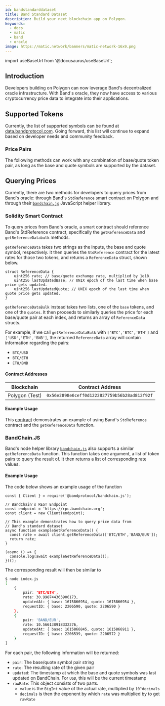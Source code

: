 ```yaml
---
id: bandstandarddataset
title: Band Standard Dataset
description: Build your next blockchain app on Polygon.
keywords:
  - docs
  - matic
  - band
  - oracle
image: https://matic.network/banners/matic-network-16x9.png
---
```


import useBaseUrl from '@docusaurus/useBaseUrl';

## Introduction

Developers building on Polygon can now leverage Band's decentralized oracle infrastructure. With Band's oracle, they now have access to various cryptocurrency price data to integrate into their applications.

## Supported Tokens

Currently, the list of supported symbols can be found at [data.bandprotocol.com](http://data.bandprotcool.com). Going forward, this list will continue to expand based on developer needs and community feedback.

### Price Pairs

The following methods can work with any combination of base/quote token pair, as long as the base and quote symbols are supported by the dataset.

## Querying Prices

Currently, there are two methods for developers to query prices from Band's oracle: through Band's `StdReference` smart contract on Polygon and through their [`bandchain.js`](https://www.npmjs.com/package/%40bandprotocol%2Fbandchain.js) JavaScript helper library.

### Solidity Smart Contract

To query prices from Band's oracle, a smart contract should reference Band's StdReference contract, specifically the `getReferenceData` and `getReferenceDatabulk` methods.

`getReferenceData` takes two strings as the inputs, the base and quote symbol, respectively. It then queries the `StdReference` contract for the latest rates for those two tokens, and returns a `ReferenceData` struct, shown below.

```solidity
struct ReferenceData {
    uint256 rate; // base/quote exchange rate, multiplied by 1e18.
    uint256 lastUpdatedBase; // UNIX epoch of the last time when base price gets updated.
    uint256 lastUpdatedQuote; // UNIX epoch of the last time when quote price gets updated.
}
```

`getReferenceDataBulk` instead takes two lists, one of the `base` tokens, and one of the `quotes`. It then proceeds to similarly queries the price for each base/quote pair at each index, and returns an array of `ReferenceData` structs.

For example, if we call `getReferenceDataBulk` with `['BTC','BTC','ETH']` and `['USD','ETH','BNB']`, the returned `ReferenceData` array will contain information regarding the pairs:

- `BTC/USD`
- `BTC/ETH`
- `ETH/BNB`


#### Contract Addresses

| Blockchain     |               Contract Address               |
| -------------- |:--------------------------------------------:|
| Polygon (Test) | `0x56e2898e0ceff0d1222827759b56b28ad812f92f` |


#### Example Usage

This [contract](https://gist.github.com/tansawit/a66d460d4e896aa94a0790df299251db) demonstrates an example of using Band's `StdReference` contract and the `getReferenceData` function.


### BandChain.JS

Band's node helper library [`bandchain.js`](https://www.npmjs.com/package/@bandprotocol/bandchain.js) also supports a similar `getReferenceData` function. This function takes one argument, a list of token pairs to query the result of. It then returns a list of corresponding rate values.


#### Example Usage

The code below shows an example usage of the function

```javascript=
const { Client } = require('@bandprotocol/bandchain.js');

// BandChain's REST Endpoint
const endpoint = 'https://rpc.bandchain.org';
const client = new Client(endpoint);

// This example demonstrates how to query price data from
// Band's standard dataset
async function exampleGetReferenceData() {
  const rate = await client.getReferenceData(['BTC/ETH','BAND/EUR']);
  return rate;
}

(async () => {
  console.log(await exampleGetReferenceData());
})();

```

The corresponding result will then be similar to

```bash
$ node index.js
[ 
    { 
        pair: 'BTC/ETH',
        rate: 30.998744363906173,
        updatedAt: { base: 1615866954, quote: 1615866954 },
        requestID: { base: 2206590, quote: 2206590 } 
    },
    { 
        pair: 'BAND/EUR',
        rate: 10.566138918332376,
        updatedAt: { base: 1615866845, quote: 1615866911 },
        requestID: { base: 2206539, quote: 2206572 } 
    }
]
```

For each pair, the following information will be returned:

- `pair`: The base/quote symbol pair string
- `rate`: The resulting rate of the given pair
- `updated`: The timestamp at which the base and quote symbols was last updated on BandChain. For `USD`, this will be the current timestamp
- `rawRate`: This object consists of two parts.
  - `value` is the `BigInt` value of the actual rate, multiplied by `10^decimals`
  - `decimals` is then the exponent by which `rate` was multiplied by to get `rawRate`
